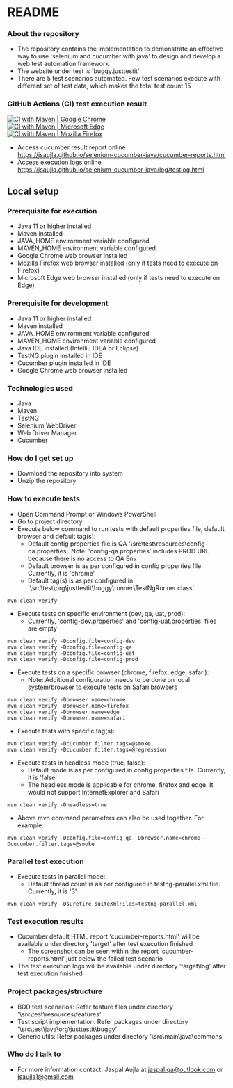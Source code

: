 # README #

### About the repository ###
* The repository contains the implementation to demonstrate an effective way to use 'selenium and cucumber with java' to design and develop a web test automation framework
* The website under test is 'buggy.justtestit'
* There are 5 test scenarios automated. Few test scenarios execute with different set of test data, which makes the total test count 15

### GitHub Actions (CI) test execution result ###
[![CI with Maven | Google Chrome](https://github.com/jsaujla/selenium-cucumber-java/actions/workflows/maven-chrome.yml/badge.svg?branch=main)](https://github.com/jsaujla/selenium-cucumber-java/actions/workflows/maven-chrome.yml)  
[![CI with Maven | Microsoft Edge](https://github.com/jsaujla/selenium-cucumber-java/actions/workflows/maven-edge.yml/badge.svg?branch=main)](https://github.com/jsaujla/selenium-cucumber-java/actions/workflows/maven-edge.yml)  
[![CI with Maven | Mozilla Firefox](https://github.com/jsaujla/selenium-cucumber-java/actions/workflows/maven-firefox.yml/badge.svg?branch=main)](https://github.com/jsaujla/selenium-cucumber-java/actions/workflows/maven-firefox.yml)  

* Access cucumber result report online  
  https://jsaujla.github.io/selenium-cucumber-java/cucumber-reports.html
* Access execution logs online  
  https://jsaujla.github.io/selenium-cucumber-java/log/testlog.html

## Local setup ##

### Prerequisite for execution ###
* Java 11 or higher installed
* Maven installed
* JAVA_HOME environment variable configured
* MAVEN_HOME environment variable configured
* Google Chrome web browser installed
* Mozilla Firefox web browser installed (only if tests need to execute on Firefox)
* Microsoft Edge web browser installed (only if tests need to execute on Edge)

### Prerequisite for development ###
* Java 11 or higher installed
* Maven installed
* JAVA_HOME environment variable configured
* MAVEN_HOME environment variable configured
* Java IDE installed (IntelliJ IDEA or Eclipse)
* TestNG plugin installed in IDE
* Cucumber plugin installed in IDE
* Google Chrome web browser installed

### Technologies used ###
* Java
* Maven
* TestNG
* Selenium WebDriver
* Web Driver Manager
* Cucumber

### How do I get set up ###
* Download the repository into system
* Unzip the repository

### How to execute tests ###
* Open Command Prompt or Windows PowerShell
* Go to project directory
* Execute below command to run tests with default properties file, default browser and default tag(s):
  * Default config properties file is QA '\src\test\resources\config-qa.properties'. Note: 'config-qa.properties' includes PROD URL because there is no access to QA Env
  * Default browser is as per configured in config properties file. Currently, it is 'chrome'
  * Default tag(s) is as per configured in '\src\test\org\justtestit\buggy\runner\TestNgRunner.class'
```
mvn clean verify
```
* Execute tests on specific environment (dev, qa, uat, prod):
  * Currently, 'config-dev.properties' and 'config-uat.properties' files are empty
```
mvn clean verify -Dconfig.file=config-dev
mvn clean verify -Dconfig.file=config-qa
mvn clean verify -Dconfig.file=config-uat
mvn clean verify -Dconfig.file=config-prod
```
* Execute tests on a specific browser (chrome, firefox, edge, safari):
  * Note: Additional configuration needs to be done on local system/browser to execute tests on Safari browsers
```
mvn clean verify -Dbrowser.name=chrome
mvn clean verify -Dbrowser.name=firefox
mvn clean verify -Dbrowser.name=edge
mvn clean verify -Dbrowser.name=safari
```
* Execute tests with specific tag(s):
```
mvn clean verify -Dcucumber.filter.tags=@smoke
mvn clean verify -Dcucumber.filter.tags=@regression
```
* Execute tests in headless mode  (true, false):
  * Default mode is as per configured in config properties file. Currently, it is 'false'
  * The headless mode is applicable for chrome, firefox and edge. It would not support InternetExplorer and Safari
```
mvn clean verify -Dheadless=true
```
* Above mvn command parameters can also be used together. For example:
```
mvn clean verify -Dconfig.file=config-qa -Dbrowser.name=chrome -Dcucumber.filter.tags=@smoke
```

### Parallel test execution ###
* Execute tests in parallel mode:
  * Default thread count is as per configured in testng-parallel.xml file. Currently, it is '3'
```
mvn clean verify -Dsurefire.suiteXmlFiles=testng-parallel.xml
```

### Test execution results ###
* Cucumber default HTML report 'cucumber-reports.html' will be available under directory 'target' after test execution finished
  * The screenshot can be seen within the report 'cucumber-reports.html' just below the failed test scenario 
* The test execution logs will be available under directory 'target\log' after test execution finished

### Project packages/structure ###
* BDD test scenarios: Refer feature files under directory '\src\test\resources\features'
* Test script implementation: Refer packages under directory '\src\test\java\org\justtestit\buggy'
* Generic utils: Refer packages under directory '\src\main\java\commons'

### Who do I talk to ###
* For more information contact: Jaspal Aujla at [jaspal.qa@outlook.com](mailto:jaspal.qa@outlook.com) or [jsaujla1@gmail.com](mailto:jsaujla1@gmail.com)